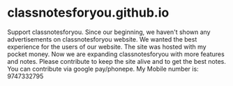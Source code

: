 # classnotesforyou.github.io

Support classnotesforyou.
Since our beginning, we haven't shown any advertisements on classnotesforyou website. We wanted the best experience for the users of our website. The site was hosted with my pocket money. Now we are expanding classnotesforyou with more features and notes. Please contribute to keep the site alive and to get the best notes. You can contribute via google pay/phonepe. My Mobile number is: 9747332795
